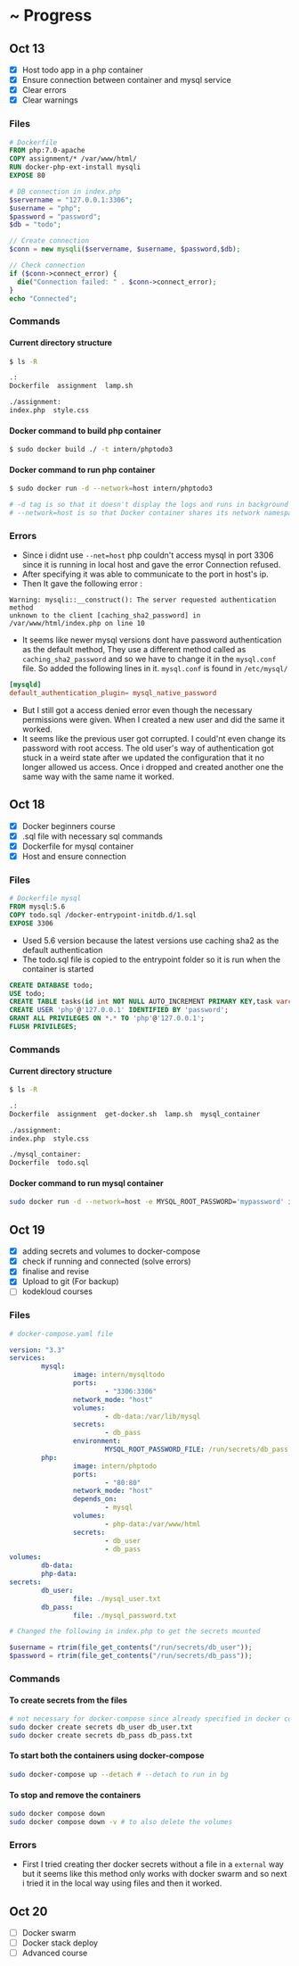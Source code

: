 # ~ Progress

## Oct 13
  - [x] Host todo app in a php container 
  - [x] Ensure connection between container and mysql service
  - [x] Clear errors
  - [x] Clear warnings

### Files
```Dockerfile
# Dockerfile
FROM php:7.0-apache
COPY assignment/* /var/www/html/
RUN docker-php-ext-install mysqli
EXPOSE 80
```
```php
# DB connection in index.php
$servername = "127.0.0.1:3306";
$username = "php";
$password = "password";
$db = "todo";

// Create connection
$conn = new mysqli($servername, $username, $password,$db);

// Check connection
if ($conn->connect_error) {
  die("Connection failed: " . $conn->connect_error);
}
echo "Connected";
```

### Commands
#### Current directory structure
```sh
$ ls -R
```
```sh
.:
Dockerfile  assignment  lamp.sh

./assignment:
index.php  style.css
```
#### Docker command to build php container
```sh
$ sudo docker build ./ -t intern/phptodo3
```
#### Docker command to run php container
```sh
$ sudo docker run -d --network=host intern/phptodo3

# -d tag is so that it doesn't display the logs and runs in background (detached)
# --network=host is so that Docker container shares its network namespace with the host machine, The application inside the container can access the port in host's ip ( to connect to mysql ) 
```
### Errors
- Since i didnt use `--net=host` php couldn't access mysql in port 3306 since it is running in local host and gave the error Connection refused.
- After specifying it was able to communicate to the port in host's ip.
- Then It gave the  following error : 
```
Warning: mysqli::__construct(): The server requested authentication method 
unknown to the client [caching_sha2_password] in /var/www/html/index.php on line 10
```
- It seems like newer mysql versions dont have password authentication as the default method, They use a different method called as `caching_sha2_password` and so we have to change it in the `mysql.conf` file. So added the following lines in it. `mysql.conf` is found in `/etc/mysql/`
```conf
[mysqld]
default_authentication_plugin= mysql_native_password
```
- But I still got a access denied error even though the necessary permissions were given. When I created a new user and did the same it worked. 
- It seems like the previous user got corrupted. I could'nt even change its password with root access. The old user's way of authentication got stuck in a weird state after we updated the configuration that it no longer allowed us access. Once i dropped and created another one the same way with the same name it worked.

## Oct 18
  - [x] Docker beginners course
  - [x] .sql file with necessary sql commands
  - [x] Dockerfile for mysql container
  - [x] Host and ensure connection
### Files
```Dockerfile
# Dockerfile mysql
FROM mysql:5.6
COPY todo.sql /docker-entrypoint-initdb.d/1.sql
EXPOSE 3306
```
- Used 5.6 version because the latest versions use caching sha2 as the default authentication
- The todo.sql file is copied to the entrypoint folder so it is run when the container is started
```sql
CREATE DATABASE todo;
USE todo;
CREATE TABLE tasks(id int NOT NULL AUTO_INCREMENT PRIMARY KEY,task varchar(255));
CREATE USER 'php'@'127.0.0.1' IDENTIFIED BY 'password';
GRANT ALL PRIVILEGES ON *.* TO 'php'@'127.0.0.1';
FLUSH PRIVILEGES;
```
### Commands
#### Current directory structure
```sh
$ ls -R

.:
Dockerfile  assignment  get-docker.sh  lamp.sh  mysql_container

./assignment:
index.php  style.css

./mysql_container:
Dockerfile  todo.sql
```
#### Docker command to run mysql container
```sh
sudo docker run -d --network=host -e MYSQL_ROOT_PASSWORD='mypassword' intern/mysqltodo
```
## Oct 19
- [x] adding secrets and volumes to docker-compose
- [x] check if running and connected (solve errors)
- [x] finalise and revise
- [x] Upload to git (For backup)
- [ ] kodekloud courses
### Files
```yaml
# docker-compose.yaml file

version: "3.3"
services:
        mysql:
                image: intern/mysqltodo
                ports:
                        - "3306:3306"
                network_mode: "host"
                volumes:
                        - db-data:/var/lib/mysql
                secrets:
                        - db_pass
                environment:
                        MYSQL_ROOT_PASSWORD_FILE: /run/secrets/db_pass
        php:
                image: intern/phptodo
                ports:
                        - "80:80"
                network_mode: "host"
                depends_on:
                        - mysql
                volumes:
                        - php-data:/var/www/html
                secrets:
                        - db_user
                        - db_pass
volumes:
        db-data:
        php-data:
secrets:
        db_user:
                file: ./mysql_user.txt
        db_pass:
                file: ./mysql_password.txt
```
```php
# Changed the following in index.php to get the secrets mounted

$username = rtrim(file_get_contents("/run/secrets/db_user"));
$password = rtrim(file_get_contents("/run/secrets/db_pass"));
```
### Commands
#### To create secrets from the files
```sh
# not necessary for docker-compose since already specified in docker compose
sudo docker create secrets db_user db_user.txt
sudo docker create secrets db_pass db_pass.txt
```
#### To start both the containers using docker-compose
```sh
sudo docker-compose up --detach # --detach to run in bg
```
#### To stop and remove the containers
```sh
sudo docker compose down
sudo docker compose down -v # to also delete the volumes
```
### Errors
- First I tried creating ther docker secrets without a file in a `external` way but it seems like this method only works with docker swarm and so next i tried it in the local way using files and then it worked. 
## Oct 20
- [ ] Docker swarm 
- [ ] Docker stack deploy
- [ ] Advanced course
